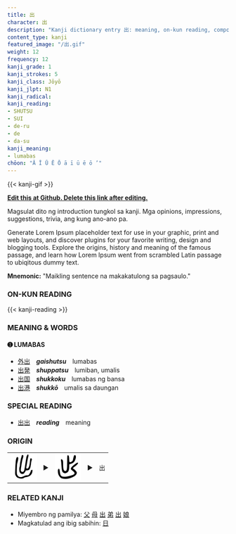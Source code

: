 ```yaml
---
title: 出
character: 出
description: "Kanji dictionary entry 出: meaning, on-kun reading, compounds, origin, related kanji"
content_type: kanji
featured_image: "/出.gif"
weight: 12
frequency: 12
kanji_grade: 1
kanji_strokes: 5
kanji_class: Jōyō
kanji_jlpt: N1
kanji_radical: 
kanji_reading: 
- SHUTSU
- SUI
- de-ru
- de
- da-su
kanji_meaning:
- lumabas
chōon: "Ā Ī Ū Ē Ō ā ī ū ē ō ’"
---
```

[//]: # (Don't edit the line below. Kanji animated GIF code is automatically generated.)
{{< kanji-gif >}}

[//]: # (Edit below this line.)

**[Edit this at Github. Delete this link after editing.](https://github.com/tim0g/tim/tree/main/content/kanji/出/index.md)**

Magsulat dito ng introduction tungkol sa kanji. Mga opinions, impressions, suggestions, trivia, ang kung ano-ano pa.

Generate Lorem Ipsum placeholder text for use in your graphic, print and web layouts, and discover plugins for your favorite writing, design and blogging tools. Explore the origins, history and meaning of the famous passage, and learn how Lorem Ipsum went from scrambled Latin passage to ubiqitous dummy text.
 
**Mnemonic:** "Maikling sentence na makakatulong sa pagsaulo."

### ON-KUN READING

[//]: # (Don't edit the line below. ON-KUN READING code is automatically generated.)
{{< kanji-reading >}}

### MEANING & WORDS

#### ➊ **LUMABAS**
  - [外](../外)[出](../出)　***gaishutsu***　lumabas
  - [出](../出)[発](../発)　***shuppatsu***　lumiban, umalis
  - [出](../出)[国](../国)　***shukkoku***　lumabas ng bansa
  - [出](../出)[港](../港)　***shukkō***　umalis sa daungan

### SPECIAL READING
  - [出](../出)[出](../出)　***reading***　meaning

### ORIGIN

<table class="kanji-table"><tr><td>
<img src="60px-出-seal.svg.png">
</td><td>▶</td><td>
<img src="60px-出-bigseal.svg.png">
</td><td>▶</td>
<td class="kanji-origin">出</td>
</tr></table>

### RELATED KANJI
- Miyembro ng pamilya: [父](../父) [母](../母) [出](../出) [弟](../弟) [出](../出) [娘](../娘)
- Magkatulad ang ibig sabihin: [日](../日)
